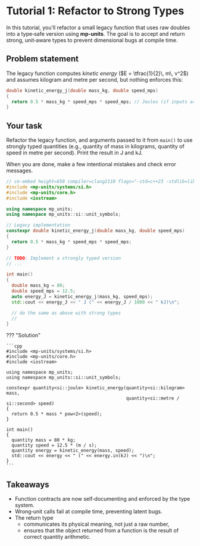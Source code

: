 # Tutorial 1: Refactor to Strong Types

In this tutorial, you’ll refactor a small legacy function that uses raw doubles into a
type‑safe version using **mp-units**. The goal is to accept and return strong, unit‑aware
types to prevent dimensional bugs at compile time.

## Problem statement

The legacy function computes _kinetic energy_ ($E = \tfrac{1}{2}\, m\, v^2$) and assumes
kilogram and metre per second, but nothing enforces this:


```cpp
double kinetic_energy_j(double mass_kg, double speed_mps)
{
  return 0.5 * mass_kg * speed_mps * speed_mps; // Joules (if inputs are indeed kg and m/s)
}
```

## Your task

Refactor the legacy function, and arguments passed to it from `main()` to use strongly
typed quantities (e.g., quantity of mass in kilograms, quantity of speed in metre
per second). Print the result in J and kJ.

When you are done, make a few intentional mistakes and check error messages.

```cpp
// ce-embed height=650 compiler=clang2110 flags="-std=c++23 -stdlib=libc++ -O3"
#include <mp-units/systems/si.h>
#include <mp-units/core.h>
#include <iostream>

using namespace mp_units;
using namespace mp_units::si::unit_symbols;

// Legacy implementation
constexpr double kinetic_energy_j(double mass_kg, double speed_mps)
{
  return 0.5 * mass_kg * speed_mps * speed_mps;
}

// TODO: Implement a strongly typed version
// ...

int main()
{
  double mass_kg = 80;
  double speed_mps = 12.5;
  auto energy_J = kinetic_energy_j(mass_kg, speed_mps);
  std::cout << energy_J << " J (" << energy_J / 1000 << " kJ)\n";

  // do the same as above with strong types
  // 
}
```

??? "Solution"

    ```cpp
    #include <mp-units/systems/si.h>
    #include <mp-units/core.h>
    #include <iostream>

    using namespace mp_units;
    using namespace mp_units::si::unit_symbols;

    constexpr quantity<si::joule> kinetic_energy(quantity<si::kilogram> mass,
                                                 quantity<si::metre / si::second> speed)
    {
      return 0.5 * mass * pow<2>(speed);
    }

    int main()
    {
      quantity mass = 80 * kg;
      quantity speed = 12.5 * (m / s);
      quantity energy = kinetic_energy(mass, speed);
      std::cout << energy << " (" << energy.in(kJ) << ")\n";
    }
    ```

## Takeaways

- Function contracts are now self‑documenting and enforced by the type system.
- Wrong‑unit calls fail at compile time, preventing latent bugs.
- The return type
    - communicates its physical meaning, not just a raw number,
    - ensures that the object returned from a function is the result of correct quantity arithmetic.
